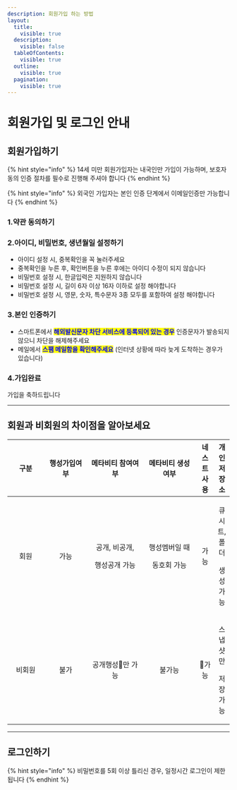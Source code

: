 ```yaml
---
description: 회원가입 하는 방법
layout:
  title:
    visible: true
  description:
    visible: false
  tableOfContents:
    visible: true
  outline:
    visible: true
  pagination:
    visible: true
---
```


# 회원가입 및 로그인 안내

## 회원가입하기

{% hint style="info" %}
14세 미만 회원가입자는 내국인만 가입이 가능하며, 보호자동의 인증 절차를 필수로 진행해 주셔야 합니다
{% endhint %}

{% hint style="info" %}
외국인 가입자는 본인 인증 단계에서  이메일인증만 가능합니다
{% endhint %}





### 1.약관 동의하기

### 2.아이디, 비밀번호, 생년월일 설정하기&#x20;

* 아이디 설정 시, 중복확인을 꼭 눌러주세요
* 중복확인을 누른 후, 확인버튼을 누른 후에는 아이디 수정이 되지 않습니다
* 비밀번호 설정 시, 한글입력은 지원하지 않습니다
* 비밀번호 설정 시, 길이 6자 이상 16자 이하로 설정 해야합니다
* 비밀번호 설정 시, 영문, 숫자, 특수문자 3종 모두를 포함하여 설정 해야합니다

### 3.본인 인증하기

* 스마트폰에서 <mark style="color:blue;">**해외발신문자 차단 서비스에 등록되어 있는 경우**</mark> 인증문자가 발송되지 않으니 차단을 해제해주세요&#x20;
* 메일에서 <mark style="color:blue;">**스팸 메일함을 확인해주세요**</mark> (인터넷 상황에 따라 늦게 도착하는 경우가 있습니다)

### 4.가입완료

가입을 축하드립니다



***

## 회원과 비회원의 차이점을 알아보세요

<table><thead><tr><th width="95" align="center">구분</th><th width="119" align="center">행성가입여부</th><th width="147" align="center">메타비티 참여여부</th><th width="153" align="center">메타비티 생성여부</th><th align="center">네스트 사용</th><th align="center">개인 저장소</th></tr></thead><tbody><tr><td align="center">회원</td><td align="center">가능</td><td align="center"><p>공개, 비공개,</p><p>행성공개 가능</p></td><td align="center"><p>행성멤버일 때</p><p>동호회 가능</p></td><td align="center">가능</td><td align="center"><p>큐시트, 폴더</p><p>생성 가능</p></td></tr><tr><td align="center">비회원</td><td align="center">불가</td><td align="center">공개행성만 가능</td><td align="center">불가능</td><td align="center">가능</td><td align="center"><p>스냅샷만 </p><p>저장 가능</p></td></tr></tbody></table>



***



## 로그인하기

{% hint style="info" %}
비밀번호를 5회 이상 틀리신 경우, 일정시간 로그인이 제한됩니다
{% endhint %}
